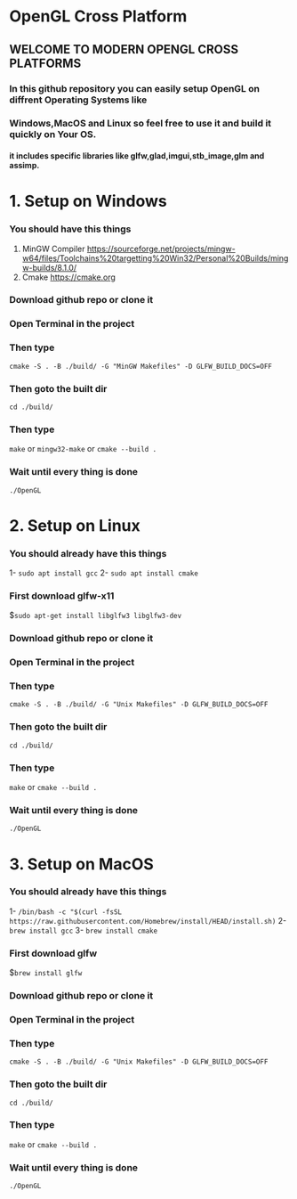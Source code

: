 # OpenGL Cross Platform
## WELCOME TO MODERN OPENGL CROSS PLATFORMS
### In this github repository you can easily setup OpenGL on diffrent Operating Systems like
### Windows,MacOS and Linux so feel free to use it and build it quickly on Your OS.
#### it includes specific libraries like glfw,glad,imgui,stb_image,glm and assimp.
# 1. Setup on Windows

### You should have this things
1. MinGW Compiler https://sourceforge.net/projects/mingw-w64/files/Toolchains%20targetting%20Win32/Personal%20Builds/mingw-builds/8.1.0/
2. Cmake https://cmake.org


### Download github repo or clone it
### Open Terminal in the project
### Then type 
`cmake -S . -B ./build/ -G "MinGW Makefiles" -D GLFW_BUILD_DOCS=OFF`
### Then goto the built dir
`cd ./build/`
### Then type
`make` or `mingw32-make` or `cmake --build .`
### Wait until every thing is done
`./OpenGL`

# 2. Setup on Linux 
### You should already have this things

1- `sudo apt install gcc`
2- `sudo apt install cmake`

### First download glfw-x11 
$`sudo apt-get install libglfw3 libglfw3-dev`
### Download github repo or clone it
### Open Terminal in the project
### Then type 
`cmake -S . -B ./build/ -G "Unix Makefiles" -D GLFW_BUILD_DOCS=OFF`
### Then goto the built dir
`cd ./build/`
### Then type
`make` or `cmake --build .`
### Wait until every thing is done
`./OpenGL`


# 3. Setup on MacOS 
### You should already have this things

1- `/bin/bash -c "$(curl -fsSL https://raw.githubusercontent.com/Homebrew/install/HEAD/install.sh)`
2- `brew install gcc`
3- `brew install cmake`

### First download glfw
$`brew install glfw`
### Download github repo or clone it
### Open Terminal in the project
### Then type 
`cmake -S . -B ./build/ -G "Unix Makefiles" -D GLFW_BUILD_DOCS=OFF`
### Then goto the built dir
`cd ./build/`
### Then type
`make` or `cmake --build .`
### Wait until every thing is done
`./OpenGL`
